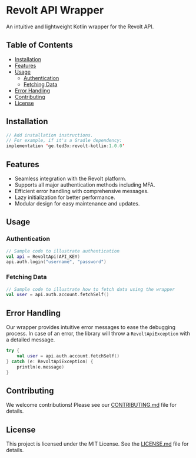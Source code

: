 # Revolt API Wrapper

An intuitive and lightweight Kotlin wrapper for the Revolt API.

## Table of Contents

- [Installation](#installation)
- [Features](#features)
- [Usage](#usage)
  - [Authentication](#authentication)
  - [Fetching Data](#fetching-data)
- [Error Handling](#error-handling)
- [Contributing](#contributing)
- [License](#license)

## Installation

```kotlin
// Add installation instructions. 
// For example, if it's a Gradle dependency:
implementation 'ge.ted3x:revolt-kotlin:1.0.0'
```

## Features

- Seamless integration with the Revolt platform.
- Supports all major authentication methods including MFA.
- Efficient error handling with comprehensive messages.
- Lazy initialization for better performance.
- Modular design for easy maintenance and updates.

## Usage

### Authentication

```kotlin
// Sample code to illustrate authentication
val api = RevoltApi(API_KEY)
api.auth.login("username", "password")
```

### Fetching Data

```kotlin
// Sample code to illustrate how to fetch data using the wrapper
val user = api.auth.account.fetchSelf()
```

## Error Handling

Our wrapper provides intuitive error messages to ease the debugging process. In case of an error, the library will throw a `RevoltApiException` with a detailed message.

```kotlin
try {
    val user = api.auth.account.fetchSelf()
} catch (e: RevoltApiException) {
    println(e.message)
}
```

## Contributing

We welcome contributions! Please see our [CONTRIBUTING.md](./CONTRIBUTING.md) file for details.

## License

This project is licensed under the MIT License. See the [LICENSE.md](./LICENSE.md) file for details.
